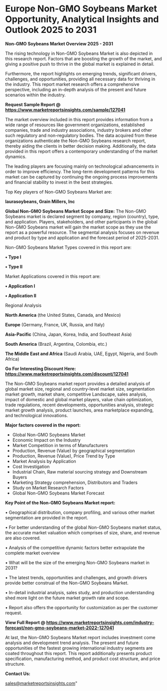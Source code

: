  # Europe Non-GMO Soybeans Market Opportunity, Analytical Insights and Outlook 2025 to 2031

<Strong> Non-GMO Soybeans Market Overview 2025 - 2031</strong>

The rising technology in Non-GMO Soybeans Market is also depicted in this research report. Factors that are boosting the growth of the market, and giving a positive push to thrive in the global market is explained in detail.

Furthermore, the report highlights on emerging trends, significant drivers, challenges, and opportunities, providing all necessary data for thriving in the industry. This report market research offers a comprehensive perspective, including an in-depth analysis of the present and future scenarios within the industry.

<strong>Request Sample Report @ <a href=https://www.marketreportsinsights.com/sample/127041>https://www.marketreportsinsights.com/sample/127041</a></strong>

The market overview included in this report provides information from a wide range of resources like government organizations, established companies, trade and industry associations, industry brokers and other such regulatory and non-regulatory bodies. The data acquired from these organizations authenticate the Non-GMO Soybeans research report, thereby aiding the clients in better decision making. Additionally, the data provided in this report offers a contemporary understanding of the market dynamics.

The leading players are focusing mainly on technological advancements in order to improve efficiency. The long-term development patterns for this market can be captured by continuing the ongoing process improvements and financial stability to invest in the best strategies.

Top Key players of Non-GMO Soybeans Market are:

<strong>laurasoybeans, Grain Millers, Inc</strong>

<strong><b>Global Non-GMO Soybeans Market Scope and Size:</b></strong>
The Non-GMO Soybeans market is declared segment by company, region (country), type, and application. Players, stakeholders, and other participants in the global Non-GMO Soybeans market will gain the market scope as they use the report as a powerful resource. The segmental analysis focuses on revenue and product by type and application and the forecast period of 2025-2031.

Non-GMO Soybeans Market Types covered in this report are:

<strong>• Type I

• Type II</strong>

Market Applications covered in this report are:

<strong>• Application I

• Application II</strong> 

Regional Analysis

<strong>North America</strong> (the United States, Canada, and Mexico)

<strong>Europe</strong> (Germany, France, UK, Russia, and Italy)

<strong>Asia-Pacific</strong> (China, Japan, Korea, India, and Southeast Asia)

<strong>South America</strong> (Brazil, Argentina, Colombia, etc.)

<strong>The Middle East and Africa</strong> (Saudi Arabia, UAE, Egypt, Nigeria, and South Africa)

<strong>Go For Interesting Discount Here: <a href=https://www.marketreportsinsights.com/discount/127041>https://www.marketreportsinsights.com/discount/127041</a></strong>

The Non-GMO Soybeans market report provides a detailed analysis of global market size, regional and country-level market size, segmentation market growth, market share, competitive Landscape, sales analysis, impact of domestic and global market players, value chain optimization, trade regulations, recent developments, opportunities analysis, strategic market growth analysis, product launches, area marketplace expanding, and technological innovations.

<strong><b>Major factors covered in the report:</b></strong>
<ul>
  <li>Global Non-GMO Soybeans Market </li>
  <li>Economic Impact on the Industry</li>
  <li>Market Competition in terms of Manufacturers</li>
  <li>Production, Revenue (Value) by geographical segmentation</li>
  <li>Production, Revenue (Value), Price Trend by Type</li>
  <li>Market Analysis by Application</li>
  <li>Cost Investigation</li>
  <li>Industrial Chain, Raw material sourcing strategy and Downstream Buyers</li>
  <li>Marketing Strategy comprehension, Distributors and Traders</li>
  <li>Study on Market Research Factors</li>
  <li>Global Non-GMO Soybeans Market Forecast</li>
</ul>

<strong><b>Key Point of the Non-GMO Soybeans Market report:</b></strong>

• Geographical distribution, company profiling, and various other market segmentation are provided in the report.

• For better understanding of the global Non-GMO Soybeans market status, the accurate market valuation which comprises of size, share, and revenue are also covered.

• Analysis of the competitive dynamic factors better extrapolate the complete market overview

• What will be the size of the emerging Non-GMO Soybeans market in 2031?

• The latest trends, opportunities and challenges, and growth drivers provide better construal of the Non-GMO Soybeans Market.

• In-detail industrial analysis, sales study, and production understanding shed more light on the future market growth rate and scope.

• Report also offers the opportunity for customization as per the customer request.

<strong><b>View Full Report @ <a href=https://www.marketreportsinsights.com/industry-forecast/non-gmo-soybeans-market-2022-127041>https://www.marketreportsinsights.com/industry-forecast/non-gmo-soybeans-market-2022-127041</a></b></strong>


At last, the Non-GMO Soybeans Market report includes investment come analysis and development trend analysis. The present and future opportunities of the fastest growing international industry segments are coated throughout this report. This report additionally presents product specification, manufacturing method, and product cost structure, and price structure.

<strong>Contact Us:</strong>

sales@marketreportsinsights.com"
